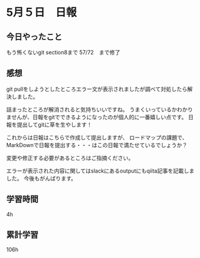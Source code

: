 # 5月５日　日報

## 今日やったこと

もう怖くないgit 
section8まで
57/72　まで修了

## 感想

git pullをしようとしたところエラー文が表示されましたが調べて対処したら解決しました。

詰まったところが解消されると気持ちいいですね。
うまくいっているかわかりませんが、日報をgitでできるようになったのが個人的に一番嬉しい点です。
日報を提出してgitに草を生やします！

これからは日報はこちらで作成して提出しますが、
ロードマップの課題で、MarkDownで日報を提出する・・・はこの日報で満たせているでしょうか？

変更や修正する必要があるところはご指摘ください。

エラーが表示された内容に関してはslackにあるoutputにもqiita記事を記載しました。
今後もがんばります。

## 学習時間
4h

## 累計学習

106h
